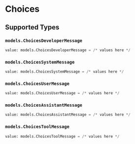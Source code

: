 # Choices


## Supported Types

### `models.ChoicesDeveloperMessage`

```python
value: models.ChoicesDeveloperMessage = /* values here */
```

### `models.ChoicesSystemMessage`

```python
value: models.ChoicesSystemMessage = /* values here */
```

### `models.ChoicesUserMessage`

```python
value: models.ChoicesUserMessage = /* values here */
```

### `models.ChoicesAssistantMessage`

```python
value: models.ChoicesAssistantMessage = /* values here */
```

### `models.ChoicesToolMessage`

```python
value: models.ChoicesToolMessage = /* values here */
```


